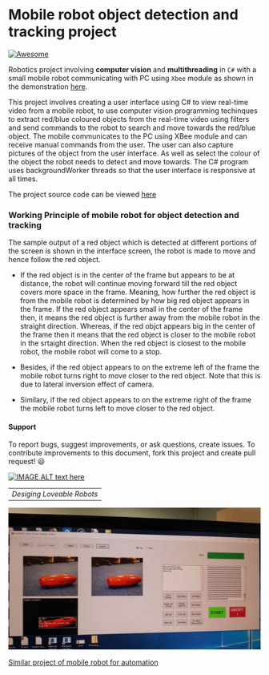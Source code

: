 # Mobile robot object detection and tracking project


[![Awesome](https://cdn.rawgit.com/sindresorhus/awesome/d7305f38d29fed78fa85652e3a63e154dd8e8829/media/badge.svg)](https://github.com/sindresorhus/awesome)


 Robotics project involving **computer vision** and **multithreading** in `C#` with a small mobile robot communicating with PC using `Xbee` module as shown in the demonstration [here](https://youtu.be/60YgQBg4V3Q).

This project involves creating a user interface using C# to view real-time video from a mobile robot, to use computer vision programming techinques to extract  red/blue coloured objects from the real-time video using filters and send commands to the robot to search and move towards the red/blue object.
The mobile communicates to the PC using XBee module and can receive manual commands from the user. The user can  also capture pictures of the object from the user interface. As well as select the colour of the object the robot needs to detect and move towards. The C# program uses backgroundWorker threads so that the user interface is responsive at all times.

The project source code can be viewed [here](https://github.com/Mrunal-G/Mobile-Robot-computer-vision-object-detection-and-tracking-multi-threaded-user-interface/blob/master/robotics/trObject1/Submit.cs)

### Working Principle of mobile robot for object detection and tracking
The sample output of a red object  which is detected at different portions of the screen is shown in the interface screen, the robot is made to move and hence follow the red object. 
- If the red object is in the center of the frame but appears to be at distance, the robot will continue moving forward till the red object covers more space in the frame.
 Meaning, how further the red object is from the mobile robot is determined by how big red object appears in the frame. If the red object appears small in the center of the frame then, it means the red object is further away from the mobile robot in the straight direction. Whereas, if the red objct appears big in the center of the frame then it means that the red object is closer to the mobile robot in the srtaight direction. When the red object is closest to the mobile robot, the mobile robot will come to a stop.
 
 - Besides, if the red object appears to on the extreme left of the frame the mobile robot turns right to move closer to the red object. Note that this is due to lateral inversion effect of camera.
 - Similary, if the red object appears to on the extreme right of the frame the mobile robot turns left to move closer to the red object.

#### Support
To report bugs, suggest improvements, or ask questions, create issues.
To contribute improvements to this document, fork this project and create pull request! 😃

<!---
Refer to [this](https://help.github.com/en/articles/working-with-forks) for understanding more about Fork and PR workflow. 

<!---[Forking Guide](https://guides.github.com/activities/forking/) 

<!---Refer to [this](https://help.github.com/en/articles/creating-releases) for understanding more about creating releases.
-->



[![IMAGE ALT text here](http://img.youtube.com/vi/60YgQBg4V3Q/0.jpg)](http://www.youtube.com/watch?v=60YgQBg4V3Q)

<table>
<tr>
    <td align="center" valign="center">
    <em>Desiging Loveable Robots</em>
    </td>
</tr>
</table>


![Robot-Control Interface](https://github.com/MruanlPraksh/ROBOT-following-object-computer-vision-Aforge-project-/blob/master/Images%20and%20Video/UserInterface.jpg)

[Similar project of mobile robot for automation](https://www.researchgate.net/publication/323947831_Object_tracking_robot_using_adaptive_color_thresholding)
